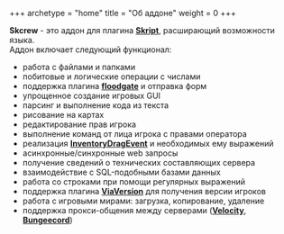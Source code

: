+++
archetype = "home"
title = "Об аддоне"
weight = 0
+++

**Skcrew** - это аддон для плагина [**Skript**](https://github.com/SkriptLang/Skript), расширающий возможности языка.\
Аддон включает следующий функционал:
- работа с файлами и папками
- побитовые и логические операции с числами 
- поддержка плагина [**floodgate**](https://github.com/GeyserMC/Floodgate) и отправка форм
- упрощенное создание игровых GUI
- парсинг и выполнение кода из текста
- рисование на картах
- редактирование прав игрока
- выполнение команд от лица игрока с правами оператора
- реализация [**InventoryDragEvent**](https://hub.spigotmc.org/javadocs/bukkit/org/bukkit/event/inventory/InventoryDragEvent.html) и необходимых ему выражений
- асинхронные/синхронные web запросы 
- получение сведений о технических составляющих сервера
- взаимодействие с SQL-подобными базами данных
- работа со строками при помощи регулярных выражений
- поддержка плагина [**ViaVersion**](https://github.com/ViaVersion/ViaVersion) для получения версии игроков
- работа с игровыми мирами: загрузка, копирование, удаление
- поддержка прокси-общения между серверами ([**Velocity**](https://github.com/PaperMC/Velocity), [**Bungeecord**](https://github.com/SpigotMC/BungeeCord))

